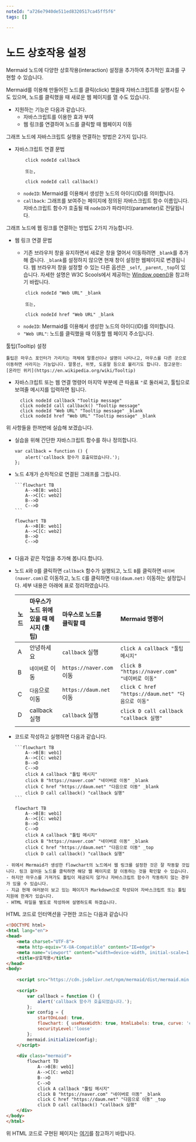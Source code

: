 ```yaml
---
noteId: "a726e7940de511ed8320517ca45ff5f6"
tags: []

---
```


# 노드 상호작용 설정

Mermaid 노드에 다양한 상호작용(interaction) 설정을 추가하여 추가적인 효과를 구현할 수 있습니다.

Mermaid를 이용해 만들어진 노드를 클릭(click) 했을때 자바스크립트를 실행시킬 수도 있으며, 노드를 클릭했을 때 새로운 웹 페이지를 열 수도 있습니다.

- 지원하는 기능은 다음과 같습니다.
    - 자바스크립트를 이용한 효과 부여
    - 웹 링크를 연결하여 노드를 클릭할 때 웹페이지 이동

그래프 노드에 자바스크립트 실행을 연결하는 방법은 2가지 입니다.
- 자바스크립트 연결 문법
  ```
      click nodeId callback
      
      또는,
      
      click nodeId call callback()
  ```
  - `nodeID`: Mermaid를 이용해서 생성한 노드의 아이디(ID)를 의미합니다.
  - `callback`: 그래프를 보여주는 페이지에 정의된 자바스크립트 함수 이름입니다. 자바스크립트 함수가 호출될 때 `nodeID`가 파라미터(parameter)로 전달됩니다.

그래프 노드에 웹 링크를  연결하는 방법도 2가지 가능합니다.

- 웹 링크 연결 문법
  - 기존 브라우저 창을 유지하면서 새로운 창을 열어서 이동하려면 `_blank`를 추가해 줍니다. `_blank`를 설정하지 않으면 현재 창이 설정한 웹페이지로 변경됩니다. 웹 브라우저 창을 설정할 수 있는 다른 옵션은 `_self`, `_parent`,  `_top`이 있습니다. 자세한 설명은 W3C Scools에서 제공하는 [Window open()](https://www.w3schools.com/jsref/met_win_open.asp)을 참고하기 바랍니다.
  
  ```
      click nodeId "Web URL" _blank
      
      또는,
      
      click nodeId href "Web URL" _blank
  ```
  - `nodeID`: Mermaid를 이용해서 생성한 노드의 아이디(ID)를 의미합니다.
  - `"Web URL"`: 노드를 클릭했을 때 이동할 웹 페이지 주소입니다.

툴팁(Tooltip) 설정

```{admonition} 툴팁(Tooltip)이란?
툴팁은 마우스 포인터가 가리키는 객체에 말풍선이나 설명이 나타나고, 마우스를 다른 곳으로 이동하면 사라지는 기능입니다. 말풍선, 위젯, 도움말 등으로 불리기도 합니다. 참고문헌: [온라인 위키](https://en.wikipedia.org/wiki/Tooltip)
```

- 자바스크립트 또는 웹 연결 명령어 마지막 부분에 큰 따옴표 `"`로 둘러싸고, 툴팁으로 보여줄 메시지를 입력하면 됩니다. 
    ```
      click nodeId callback "Tooltip message"
      click nodeId call callback() "Tooltip message" 
      click nodeId "Web URL" "Tooltip message" _blank
      click nodeId href "Web URL" "Tooltip message" _blank
    ```

위 사항들을 한꺼번에 실습해 보겠습니다.

- 실습을 위해 간단한 자바스크립트 함수를 하나 정의합니다.
    ```{code-block} javascript
    var callback = function () {
        alert('callback 함수가 호출되었습니다.');
    };
    ```

- 노드 4개가 순차적으로 연결된 그래프를 그립니다.
    ````
    ```flowchart TB
        A-->B[B: web1]
        A-->C[C: web2]
        B-->D
        C-->D
    ```
    ````
    
    ```{mermaid}
    flowchart TB
        A-->B[B: web1]
        A-->C[C: web2]
        B-->D
        C-->D
        
    ```

- 다음과 같은 작업을 추가해 봅니다.합니다.
- 노드 `A`와 `D`를 클릭하면 `callback` 함수가 실행되고, 노드 `B`를 클릭하면 `네이버(naver.com)`로 이동하고, 노드 `C`를 클릭하면 `다음(daum.net)` 이동하는 설정입니다. 세부 내용은 아래에 표로 정리하였습니다.

    |노드|마우스가 노드 위에<br>있을 때 메시지 (툴팁)| 마우스로 노드를<br>클릭할 때|Mermaid 명령어|
    |:---|:---|:---|:---|
    |A|안녕하세요| `callback` 실행|`click A callback "툴팁 메시지"`|
    |B|`네이버`로 이동|`https://naver.com` 이동|`click B "https://naver.com" "네이버로 이동"`|
    |C|`다음`으로 이동|`https://daum.net` 이동|`click C href "https://daum.net" "다음으로 이동"`|
    |D|callback 실행|`callback` 실행|`click D call callback "callback 실행"`|
    |||||

- 코드로 작성하고 실행하면 다음과 같습니다.
    ````
    ```flowchart TB
        A-->B[B: web1]
        A-->C[C: web2]
        B-->D
        C-->D
        click A callback "툴팁 메시지"
        click B "https://naver.com" "네이버로 이동" _blank
        click C href "https://daum.net" "다음으로 이동" _blank
        click D call callback() "callback 실행"
    ```
    ````

    ```{mermaid}
    flowchart TB
        A-->B[B: web1]
        A-->C[C: web2]
        B-->D
        C-->D
        click A callback "툴팁 메시지"
        click B "https://naver.com" "네이버로 이동" _blank
        click C href "https://daum.net" "다음으로 이동" _top
        click D call callback() "callback 실행"
    ```

```{Admonition} 인터액션이 제대로 작동하지 않는 경우
- 위에서 Mermaid가 생성한 flowchart의 노드에서 웹 링크를 설정한 것은 잘 작동할 것입니다. 링크 걸어둔 노드를 클릭하면 해당 웹 페이지로 잘 이동하는 것을 확인할 수 있습니다.
- 하지만 마우스를 가져가도 툴팁이 제공되지 않거나 자바스크립트 함수가 작동하지 않는 경우가 있을 수 있습니다. 
- 지금 현재 여러분이 보고 있는 페이지가 Markdown으로 작성되어 자바스크립트 또는 툴팁 지원에 한계가 있습니다. 
- HTML 파일을 별도로 작성하여 설명하도록 하겠습니다.
```

HTML 코드로 인터액션을 구현한 코드는 다음과 같습니다 

```html
<!DOCTYPE html>
<html lang="en">
<head>
    <meta charset="UTF-8">
    <meta http-equiv="X-UA-Compatible" content="IE=edge">
    <meta name="viewport" content="width=device-width, initial-scale=1.0">
    <title>상호작용</title>
</head>
<body>
    
    <script src="https://cdn.jsdelivr.net/npm/mermaid/dist/mermaid.min.js"></script>
    
    <script>
        var callback = function () {
            alert('callback 함수가 호출되었습니다.');
        };
        var config = {
            startOnLoad: true,
            flowchart: { useMaxWidth: true, htmlLabels: true, curve: 'cardinal' },
            securityLevel:'loose'
        };
        mermaid.initialize(config);
    </script>    
 
    <div class="mermaid">
        flowchart TD
            A-->B[B: web1]
            A-->C[C: web2]
            B-->D
            C-->D
            click A callback "툴팁 메시지"
            click B "https://naver.com" "네이버로 이동" _blank
            click C href "https://daum.net" "다음으로 이동" _top
            click D call callback() "callback 실행"
    </div>
</body>
</html>
```

위 HTML 코드로 구현된 페이지는 [여기](https://kafa46.github.io/mermaid/docs/html_example/01_mermaid_interaction_js.html)를 참고하기 바랍니다.
